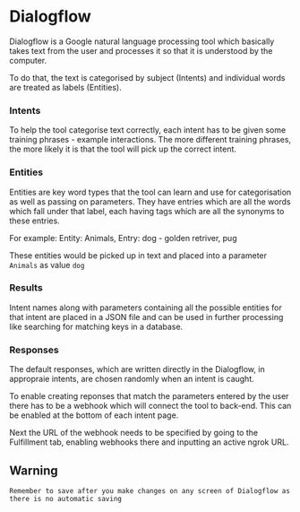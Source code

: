 # Dialogflow

Dialogflow is a Google natural language processing tool which basically takes text from the user and processes it so that it is understood by the computer.

To do that, the text is categorised by subject (Intents) and individual words are treated as labels (Entities). 

### Intents

To help the tool categorise text correctly, each intent has to be given some training phrases - example interactions. The more different training phrases, the more likely it is that the tool will pick up the correct intent.

### Entities

Entities are key word types that the tool can learn and use for categorisation as well as passing on parameters. They have entries which are all the words which fall under that label, each having tags which are all the synonyms to these entries. 

For example: Entity: Animals, Entry: dog - golden retriver, pug

These entities would be picked up in text and placed into a parameter ```Animals``` as value ```dog```

### Results

Intent names along with parameters containing all the possible entities for that intent are placed in a JSON file and can be used in further processing like searching for matching keys in a database.

### Responses

The default responses, which are written directly in the Dialogflow, in appropraie intents, are chosen randomly when an intent is caught. 

To enable creating reponses that match the parameters entered by the user there has to be a webhook which will connect the tool to back-end. This can be enabled at the bottom of each intent page.

Next the URL of the webhook needs to be specified by going to the Fulfillment tab, enabling webhooks there and inputting an active ngrok URL.

## Warning

```Remember to save after you make changes on any screen of Dialogflow as there is no automatic saving```